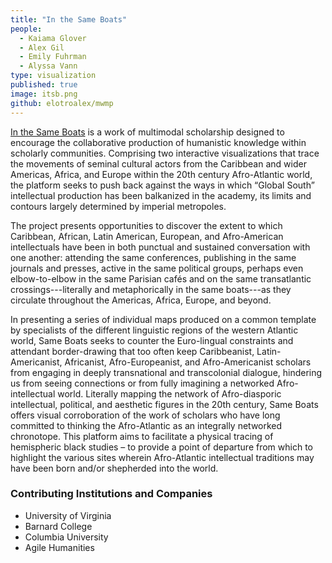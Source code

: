 ```yaml
---
title: "In the Same Boats"
people:
  - Kaiama Glover
  - Alex Gil
  - Emily Fuhrman
  - Alyssa Vann
type: visualization
published: true
image: itsb.png
github: elotroalex/mwmp
---
```


[In the Same Boats](http://sameboats.org/) is a work of multimodal scholarship designed to
encourage the collaborative production of humanistic knowledge within scholarly communities.
Comprising two interactive visualizations that trace the movements of seminal cultural actors
from the Caribbean and wider Americas, Africa, and Europe within the 20th century Afro-Atlantic
world, the platform seeks to push back against the ways in which “Global South” intellectual
production has been balkanized in the academy, its limits and contours largely determined by
imperial metropoles.

The project presents opportunities to discover the extent to which Caribbean, African, Latin
American, European, and Afro-American intellectuals have been in both punctual and sustained
conversation with one another: attending the same conferences, publishing in the same journals
and presses, active in the same political groups, perhaps even elbow-to-elbow in the same
Parisian cafés and on the same transatlantic crossings---literally and metaphorically in the
same boats---as they circulate throughout the Americas, Africa, Europe, and beyond.

In presenting a series of individual maps produced on a common template by specialists of the
different linguistic regions of the western Atlantic world, Same Boats seeks to counter the
Euro-lingual constraints and attendant border-drawing that too often keep Caribbeanist,
Latin-Americanist, Africanist, Afro-Europeanist, and Afro-Americanist scholars from engaging in
deeply transnational and transcolonial dialogue, hindering us from seeing connections or from
fully imagining a networked Afro-intellectual world. Literally mapping the network of
Afro-diasporic intellectual, political, and aesthetic figures in the 20th century, Same Boats
offers visual corroboration of the work of scholars who have long committed to thinking the
Afro-Atlantic as an integrally networked chronotope. This platform aims to facilitate a
physical tracing of hemispheric black studies – to provide a point of departure from which to
highlight the various sites wherein Afro-Atlantic intellectual traditions may have been born
and/or shepherded into the world.

### Contributing Institutions and Companies

- University of Virginia
- Barnard College
- Columbia University
- Agile Humanities
